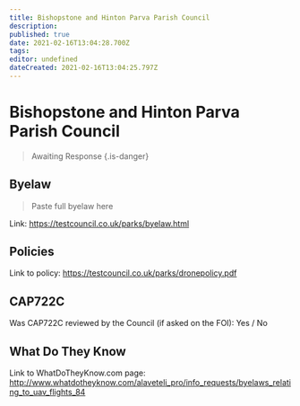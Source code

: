 ```yaml
---
title: Bishopstone and Hinton Parva Parish Council
description: 
published: true
date: 2021-02-16T13:04:28.700Z
tags: 
editor: undefined
dateCreated: 2021-02-16T13:04:25.797Z
---
```


# Bishopstone and Hinton Parva Parish Council
>  Awaiting Response
> {.is-danger}

## Byelaw
> Paste full byelaw here

Link:
https://testcouncil.co.uk/parks/byelaw.html

## Policies
Link to policy:
https://testcouncil.co.uk/parks/dronepolicy.pdf

## CAP722C

Was CAP722C reviewed by the Council (if asked on the FOI): Yes / No

## What Do They Know

Link to WhatDoTheyKnow.com page:
http://www.whatdotheyknow.com/alaveteli_pro/info_requests/byelaws_relating_to_uav_flights_84

